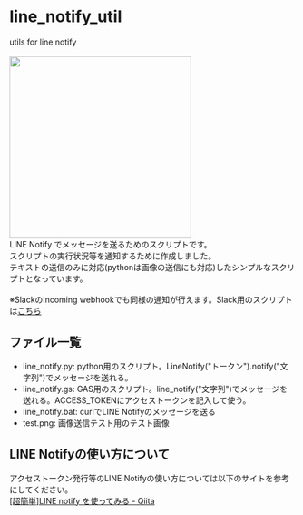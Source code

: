 # line_notify_util
utils for line notify<br>
<br>
<img src="https://raw.githubusercontent.com/matyalatte/line_notify_util/main/image.png" width="320px"><br>
LINE Notify でメッセージを送るためのスクリプトです。<br>
スクリプトの実行状況等を通知するために作成しました。<br>
テキストの送信のみに対応(pythonは画像の送信にも対応)したシンプルなスクリプトとなっています。<br>
<br>
※SlackのIncoming webhookでも同様の通知が行えます。Slack用のスクリプトは<a href="https://github.com/matyalatte/slack_webhook_util">こちら</a><br>

## ファイル一覧
- line_notify.py: python用のスクリプト。LineNotify("トークン").notify("文字列")でメッセージを送れる。
- line_notify.gs: GAS用のスクリプト。line_notify("文字列")でメッセージを送れる。ACCESS_TOKENにアクセストークンを記入して使う。
- line_notify.bat: curlでLINE Notifyのメッセージを送る
- test.png: 画像送信テスト用のテスト画像

## LINE Notifyの使い方について
アクセストークン発行等のLINE Notifyの使い方については以下のサイトを参考にしてください。<br>
<a href="https://qiita.com/iitenkida7/items/576a8226ba6584864d95">
[超簡単]LINE notify を使ってみる - Qiita
</a>
